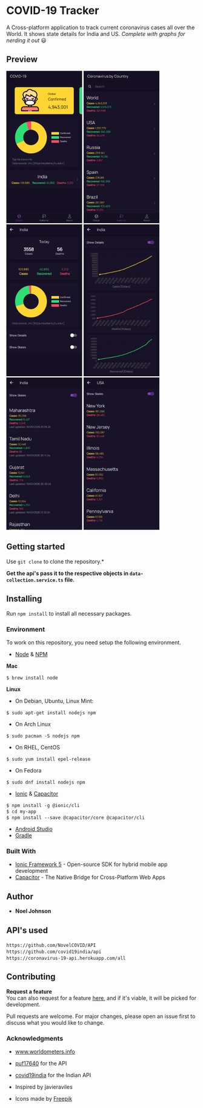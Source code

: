 # COVID-19 Tracker
A Cross-platform application to track current coronavirus cases all over the World. It shows state details for India and US.
*Complete with graphs for nerding it out* :smiley:

## Preview
<img src="/images/ss1.png" width="200"> <img src="/images/ss2.png" width="200"> <img src="/images/ss3.png" width="200">
<img src="/images/ss4.png" width="200"> <img src="/images/ss5.png" width="200"> <img src="/images/ss6.png" width="200">

## Getting started
Use `git clone` to clone the repository.*

**Get the api's pass it to the respective objects in `data-collection.service.ts` file.**

## Installing
Run `npm install` to install all necessary packages.

### Environment

To work on this repository, you need setup the following environment.

- [Node](https://nodejs.org) & [NPM](https://www.npmjs.com)

**Mac**

```console
$ brew install node
```

**Linux**

- On Debian, Ubuntu, Linux Mint:
```console
$ sudo apt-get install nodejs npm
```

- On Arch Linux
```console
$ sudo pacman -S nodejs npm
```

- On RHEL, CentOS
```console
$ sudo yum install epel-release
```

- On Fedora
```console
$ sudo dnf install nodejs npm
```

- [Ionic](https://ionicframework.com) & [Capacitor](https://capacitor.ionicframework.com/)

```console
$ npm install -g @ionic/cli
$ cd my-app
$ npm install --save @capacitor/core @capacitor/cli
```

- [Android Studio](https://developer.android.com/studio/)
- [Gradle](https://gradle.org/)


### Built With
* [Ionic Framework 5](https://ionicframework.com/) - Open-source SDK for hybrid mobile app development
* [Capacitor](https://capacitor.ionicframework.com/) - The Native Bridge for Cross-Platform Web Apps


## Author
* **Noel Johnson** 


## API's used 
`https://github.com/NovelCOVID/API` <br/>
`https://github.com/covid19india/api` <br/>
`https://coronavirus-19-api.herokuapp.com/all`


## Contributing
**Request a feature** <br>
You can also request for a feature [here](https://github.com/noel3225/COVID-19/issues/new), and if it's viable, it will be picked for development.

Pull requests are welcome. For major changes, please open an issue first to discuss what you would like to change.

### Acknowledgments
* www.worldometers.info
* [puf17640](https://github.com/puf17640) for the API
* [covid19india](https://github.com/covid19india) for the Indian API
* Inspired by javieraviles

* Icons made by [Freepik](https://www.flaticon.com/authors/freepik)
